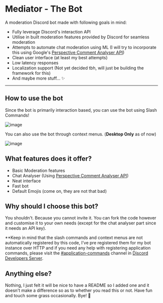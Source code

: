 # Mediator - The Bot

A moderation Discord bot made with following goals in mind:
- Fully leverage Discord's interaction API
- Utilise in built moderation features provided by Discord for seamless moderation
- Attempts to automate chat moderation using ML (I will try to incorporate this using Google's [Perspective Comment Analyser API](https://www.perspectiveapi.com/))
- Clean user interface (at least my best attempts)
- Low latency responses
- Localization support (Not yet decided tbh, will just be building the framework for this)
- And maybe more stuff... ✨

---
## How to use the bot
Since the bot is primarily interaction based, you can use the bot using Slash Commands!

![image](https://user-images.githubusercontent.com/73820738/159138862-ae2d39bc-573c-4f71-a81a-c0d44db2c814.png)

You can also use the bot through context menus. (**Desktop Only** as of now)

![image](https://user-images.githubusercontent.com/73820738/159139016-f63035d6-d381-4d9e-8469-1917de1aa2ab.png)

## What features does it offer?
- Basic Moderation features
- Chat Analyser (Using [Perspective Comment Analyser API](https://www.perspectiveapi.com/))
- Neat interface
- Fast bot
- Default Emojis (come on, they are not that bad)

## Why should I choose this bot?
You shouldn't. Because you cannot invite it. You can fork the code however and customise it to your own needs (except for the chat analyser part since it needs an API key).

**Keep in mind that the slash commands and context menus are not automatically registered by this code, I've pre registered them for my bot instance over HTTP and if you need any help with registering application commands, please visit the [#application-commands](https://discord.com/channels/613425648685547541/788586647142793246) channel in [Discord Developers Server](https://discord.gg/discord-developers).

## Anything else?
Nothing, I just felt it will be nice to have a README so I added one and it doesn't make a difference so as to whether you read this or not.
Have fun and touch some grass occasionally. Bye! 👋
